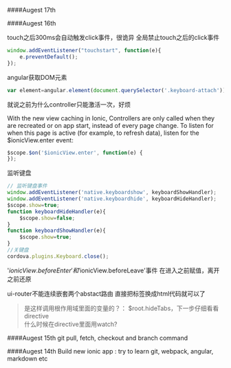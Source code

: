 ####Augest 17th




####Augest 16th

touch之后300ms会自动触发click事件，很诡异
全局禁止touch之后的click事件  
``` javascript
window.addEventListener("touchstart", function(e){
    e.preventDefault();
});
```  

angular获取DOM元素
``` javascript
var element=angular.element(document.querySelector('.keyboard-attach'))[0];
```  

就说之前为什么controller只能激活一次，好烦

With the new view caching in Ionic, Controllers are only called
when they are recreated or on app start, instead of every page change.
To listen for when this page is active (for example, to refresh data),
listen for the $ionicView.enter event:
``` javascript
$scope.$on('$ionicView.enter', function(e) {
});
```  

监听键盘
``` javascript
// 监听键盘事件
window.addEventListener('native.keyboardshow', keyboardShowHandler);
window.addEventListener('native.keyboardhide', keyboardHideHandler);
$scope.show=true;
function keyboardHideHandler(e){
    $scope.show=false;
}
function keyboardShowHandler(e){
    $scope.show=true;
}
//关键盘
cordova.plugins.Keyboard.close();
```  

'$ionicView.beforeEnter'和'$ionicView.beforeLeave'事件
在进入之前赋值，离开之前还原  

ui-router不能连续嵌套两个abstact路由
直接把<ion-nav-view>标签换成html代码就可以了  

>是这样调用根作用域里面的变量的？：  $root.hideTabs，下一步仔细看看directive  
>什么时候在directive里面用watch?  


####Augest 15th 
git pull, fetch, checkout and branch command

####Augest 14th
Build new ionic app : try to learn git, webpack, angular, markdown etc

